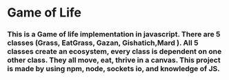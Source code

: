 # Game of Life
### This is a Game of life implementation in javascript. There are 5 classes (Grass, EatGrass, Gazan, Gishatich,Mard ). All 5 classes create an ecosystem, every class is  dependent  on one other class. They all move, eat, thrive in a canvas. This project is made by using npm, node, sockets io, and knowledge of JS. 
